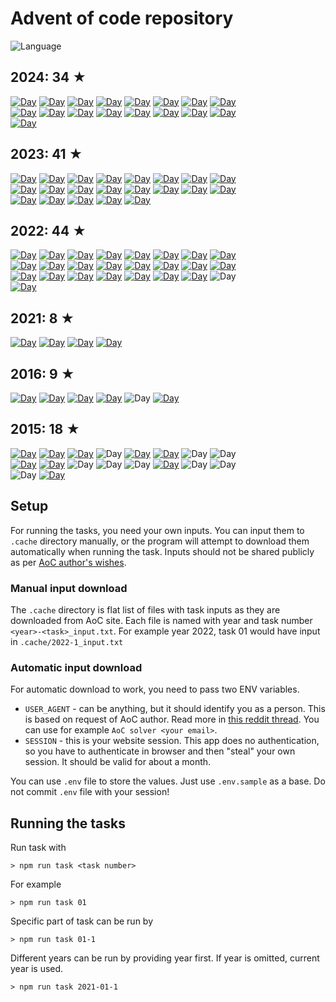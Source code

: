 # Advent of code repository

![Language](https://badgen.net/badge/Language/TypeScript/blue)

<!-- stars -->

## 2024: 34 ★

[![Day](https://badgen.net/badge/01/%E2%98%85%E2%98%85/green)](src/2024/01.ts)
[![Day](https://badgen.net/badge/02/%E2%98%85%E2%98%85/green)](src/2024/02.ts)
[![Day](https://badgen.net/badge/03/%E2%98%85%E2%98%85/green)](src/2024/03.ts)
[![Day](https://badgen.net/badge/04/%E2%98%85%E2%98%85/green)](src/2024/04.ts)
[![Day](https://badgen.net/badge/05/%E2%98%85%E2%98%85/green)](src/2024/05.ts)
[![Day](https://badgen.net/badge/06/%E2%98%85%E2%98%85/green)](src/2024/06.ts)
[![Day](https://badgen.net/badge/07/%E2%98%85%E2%98%85/green)](src/2024/07.ts)
[![Day](https://badgen.net/badge/08/%E2%98%85%E2%98%85/green)](src/2024/08.ts)  
[![Day](https://badgen.net/badge/09/%E2%98%85%E2%98%85/green)](src/2024/09.ts)
[![Day](https://badgen.net/badge/10/%E2%98%85%E2%98%85/green)](src/2024/10.ts)
[![Day](https://badgen.net/badge/11/%E2%98%85%E2%98%85/green)](src/2024/11.ts)
[![Day](https://badgen.net/badge/12/%E2%98%85%E2%98%85/green)](src/2024/12.ts)
[![Day](https://badgen.net/badge/13/%E2%98%85%E2%98%85/green)](src/2024/13.ts)
[![Day](https://badgen.net/badge/14/%E2%98%85%E2%98%85/green)](src/2024/14.ts)
[![Day](https://badgen.net/badge/15/%E2%98%85%E2%98%85/green)](src/2024/15.ts)
[![Day](https://badgen.net/badge/16/%E2%98%85%E2%98%85/green)](src/2024/16.ts)  
[![Day](https://badgen.net/badge/17/%E2%98%85%E2%98%85/green)](src/2024/17.ts)


## 2023: 41 ★

[![Day](https://badgen.net/badge/01/%E2%98%85%E2%98%85/green)](src/2023/01.ts)
[![Day](https://badgen.net/badge/02/%E2%98%85%E2%98%85/green)](src/2023/02.ts)
[![Day](https://badgen.net/badge/03/%E2%98%85%E2%98%85/green)](src/2023/03.ts)
[![Day](https://badgen.net/badge/04/%E2%98%85%E2%98%85/green)](src/2023/04.ts)
[![Day](https://badgen.net/badge/05/%E2%98%85%E2%98%85/green)](src/2023/05.ts)
[![Day](https://badgen.net/badge/06/%E2%98%85%E2%98%85/green)](src/2023/06.ts)
[![Day](https://badgen.net/badge/07/%E2%98%85%E2%98%85/green)](src/2023/07.ts)
[![Day](https://badgen.net/badge/08/%E2%98%85%E2%98%85/green)](src/2023/08.ts)  
[![Day](https://badgen.net/badge/09/%E2%98%85%E2%98%85/green)](src/2023/09.ts)
[![Day](https://badgen.net/badge/10/%E2%98%85%E2%98%85/green)](src/2023/10.ts)
[![Day](https://badgen.net/badge/11/%E2%98%85%E2%98%85/green)](src/2023/11.ts)
[![Day](https://badgen.net/badge/12/%E2%98%85%E2%98%85/green)](src/2023/12.ts)
[![Day](https://badgen.net/badge/13/%E2%98%85%E2%98%85/green)](src/2023/13.ts)
[![Day](https://badgen.net/badge/14/%E2%98%85%E2%98%85/green)](src/2023/14.ts)
[![Day](https://badgen.net/badge/15/%E2%98%85%E2%98%85/green)](src/2023/15.ts)
[![Day](https://badgen.net/badge/16/%E2%98%85%E2%98%85/green)](src/2023/16.ts)  
[![Day](https://badgen.net/badge/17/%E2%98%85%E2%98%85/green)](src/2023/17.ts)
[![Day](https://badgen.net/badge/18/%E2%98%85%E2%98%85/green)](src/2023/18.ts)
[![Day](https://badgen.net/badge/19/%E2%98%85%E2%98%85/green)](src/2023/19.ts)
[![Day](https://badgen.net/badge/20/%E2%98%85%E2%98%85/green)](src/2023/20.ts)
[![Day](https://badgen.net/badge/21/%E2%98%85%E2%98%86/yellow)](src/2023/21.ts)


## 2022: 44 ★

[![Day](https://badgen.net/badge/01/%E2%98%85%E2%98%85/green)](src/2022/01.ts)
[![Day](https://badgen.net/badge/02/%E2%98%85%E2%98%85/green)](src/2022/02.ts)
[![Day](https://badgen.net/badge/03/%E2%98%85%E2%98%85/green)](src/2022/03.ts)
[![Day](https://badgen.net/badge/04/%E2%98%85%E2%98%85/green)](src/2022/04.ts)
[![Day](https://badgen.net/badge/05/%E2%98%85%E2%98%85/green)](src/2022/05.ts)
[![Day](https://badgen.net/badge/06/%E2%98%85%E2%98%85/green)](src/2022/06.ts)
[![Day](https://badgen.net/badge/07/%E2%98%85%E2%98%85/green)](src/2022/07.ts)
[![Day](https://badgen.net/badge/08/%E2%98%85%E2%98%85/green)](src/2022/08.ts)  
[![Day](https://badgen.net/badge/09/%E2%98%85%E2%98%85/green)](src/2022/09.ts)
[![Day](https://badgen.net/badge/10/%E2%98%85%E2%98%85/green)](src/2022/10.ts)
[![Day](https://badgen.net/badge/11/%E2%98%85%E2%98%85/green)](src/2022/11.ts)
[![Day](https://badgen.net/badge/12/%E2%98%85%E2%98%85/green)](src/2022/12.ts)
[![Day](https://badgen.net/badge/13/%E2%98%85%E2%98%85/green)](src/2022/13.ts)
[![Day](https://badgen.net/badge/14/%E2%98%85%E2%98%85/green)](src/2022/14.ts)
[![Day](https://badgen.net/badge/15/%E2%98%85%E2%98%85/green)](src/2022/15.ts)
[![Day](https://badgen.net/badge/16/%E2%98%85%E2%98%86/yellow)](src/2022/16.ts)  
[![Day](https://badgen.net/badge/17/%E2%98%85%E2%98%86/yellow)](src/2022/17.ts)
[![Day](https://badgen.net/badge/18/%E2%98%85%E2%98%85/green)](src/2022/18.ts)
[![Day](https://badgen.net/badge/19/%E2%98%85%E2%98%85/green)](src/2022/19.ts)
[![Day](https://badgen.net/badge/20/%E2%98%85%E2%98%85/green)](src/2022/20.ts)
[![Day](https://badgen.net/badge/21/%E2%98%85%E2%98%85/green)](src/2022/21.ts)
[![Day](https://badgen.net/badge/22/%E2%98%85%E2%98%86/yellow)](src/2022/22.ts)
[![Day](https://badgen.net/badge/23/%E2%98%85%E2%98%85/green)](src/2022/23.ts)
![Day](https://badgen.net/badge/24/%E2%98%86%E2%98%86/gray)  
[![Day](https://badgen.net/badge/25/%E2%98%85%E2%98%86/yellow)](src/2022/25.ts)


## 2021: 8 ★

[![Day](https://badgen.net/badge/01/%E2%98%85%E2%98%85/green)](src/2021/01.ts)
[![Day](https://badgen.net/badge/02/%E2%98%85%E2%98%85/green)](src/2021/02.ts)
[![Day](https://badgen.net/badge/03/%E2%98%85%E2%98%85/green)](src/2021/03.ts)
[![Day](https://badgen.net/badge/04/%E2%98%85%E2%98%85/green)](src/2021/04.ts)


## 2016: 9 ★

[![Day](https://badgen.net/badge/01/%E2%98%85%E2%98%85/green)](src/2016/01.ts)
[![Day](https://badgen.net/badge/02/%E2%98%85%E2%98%85/green)](src/2016/02.ts)
[![Day](https://badgen.net/badge/03/%E2%98%85%E2%98%85/green)](src/2016/03.ts)
[![Day](https://badgen.net/badge/04/%E2%98%85%E2%98%86/yellow)](src/2016/04.ts)
![Day](https://badgen.net/badge/05/%E2%98%86%E2%98%86/gray)
[![Day](https://badgen.net/badge/06/%E2%98%85%E2%98%85/green)](src/2016/06.ts)


## 2015: 18 ★

[![Day](https://badgen.net/badge/01/%E2%98%85%E2%98%85/green)](src/2015/01.ts)
[![Day](https://badgen.net/badge/02/%E2%98%85%E2%98%85/green)](src/2015/02.ts)
[![Day](https://badgen.net/badge/03/%E2%98%85%E2%98%85/green)](src/2015/03.ts)
![Day](https://badgen.net/badge/04/%E2%98%86%E2%98%86/gray)
[![Day](https://badgen.net/badge/05/%E2%98%85%E2%98%85/green)](src/2015/05.ts)
[![Day](https://badgen.net/badge/06/%E2%98%85%E2%98%85/green)](src/2015/06.ts)
![Day](https://badgen.net/badge/07/%E2%98%86%E2%98%86/gray)
![Day](https://badgen.net/badge/08/%E2%98%86%E2%98%86/gray)  
[![Day](https://badgen.net/badge/09/%E2%98%85%E2%98%85/green)](src/2015/09.ts)
[![Day](https://badgen.net/badge/10/%E2%98%85%E2%98%85/green)](src/2015/10.ts)
![Day](https://badgen.net/badge/11/%E2%98%86%E2%98%86/gray)
![Day](https://badgen.net/badge/12/%E2%98%86%E2%98%86/gray)
![Day](https://badgen.net/badge/13/%E2%98%86%E2%98%86/gray)
[![Day](https://badgen.net/badge/14/%E2%98%85%E2%98%85/green)](src/2015/14.ts)
![Day](https://badgen.net/badge/15/%E2%98%86%E2%98%86/gray)
![Day](https://badgen.net/badge/16/%E2%98%86%E2%98%86/gray)  
![Day](https://badgen.net/badge/17/%E2%98%86%E2%98%86/gray)
[![Day](https://badgen.net/badge/18/%E2%98%85%E2%98%85/green)](src/2015/18.ts)


<!-- /stars -->

## Setup

For running the tasks, you need your own inputs. You can input them to `.cache` directory manually, or the program will attempt to download them automatically when running the task. Inputs should not be shared publicly as per [AoC author's wishes](https://mobile.twitter.com/ericwastl/status/1465805354214830081).

### Manual input download

The `.cache` directory is flat list of files with task inputs as they are downloaded from AoC site. Each file is named with year and task number `<year>-<task>_input.txt`. For example year 2022, task 01 would have input in `.cache/2022-1_input.txt`

### Automatic input download

For automatic download to work, you need to pass two ENV variables.

- `USER_AGENT` - can be anything, but it should identify you as a person. This is based on request of AoC author. Read more in [this reddit thread](https://www.reddit.com/r/adventofcode/comments/z9dhtd/please_include_your_contact_info_in_the_useragent/). You can use for example `AoC solver <your email>`.
- `SESSION` - this is your website session. This app does no authentication, so you have to authenticate in browser and then "steal" your own session. It should be valid for about a month.

You can use `.env` file to store the values. Just use `.env.sample` as a base. Do not commit `.env` file with your session!

## Running the tasks

Run task with

```
> npm run task <task number>
```

For example

```
> npm run task 01
```

Specific part of task can be run by

```
> npm run task 01-1
```

Different years can be run by providing year first. If year is omitted, current year is used.

```
> npm run task 2021-01-1
```
